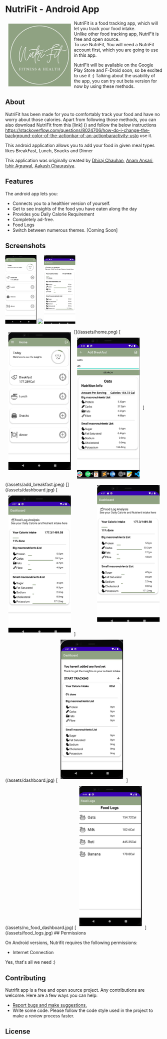 # NutriFit - Android App
<!-- This app helps track food intake and helps to figure out your diet.
 -->
<img src ="app/src/main/ic_launcher-playstore.png" align="left"
width="200" hspace="10" vspace="10">

NutriFit is a food tracking app, which will let you track your food intake.  
Unlike other food tracking app, NutriFit is free and open source.  
To use NutriFit, You will need a NutriFit account first, which you are going to use in this app.

NutriFit will be available on the Google Play Store and F-Droid soon, so be excited to use it :)
Talking about the usability of the app, you can try out beta version for now by using these methods.
  
## About

NutriFit has been made for you to comfortably track your food and have no worry about those calories.
Apart from following those methods, you can also download NutriFit from this [link] () and follow the below instructions https://stackoverflow.com/questions/8024706/how-do-i-change-the-background-color-of-the-actionbar-of-an-actionbaractivity-usto use it.

This android application allows you to add your food in given meal types likes BreakFast, Lunch, Snacks and Dinner

This application was originally created by [Dhiraj Chauhan](https://github.com/cdhiraj40), [Anam Ansari](https://github.com/anamansari062), [Ishir Agrawal](https://github.com/ishir21), [Aakash Chaurasiya](https://github.com/akki2021).

## Features

The android app lets you:
- Connects you to a healthier version of yourself.
- Get to see insights of the food you have eaten along the day
- Provides you Daily Calorie Requirement
- Completely ad-free.
- Food Logs 
- Switch between numerous themes. [Coming Soon]

## Screenshots
<p float="left">
  <img src="/assets/home.jpg" width="100" />
  <img src="/assets/add_breakfast.jpg" width="100" /> 
  <img src="/assets/dashboard.jpg" width="100" />
</p>
[<img src="/assets/home.jpg" align="left"
width="200"
    hspace="10" vspace="10">](/assets/home.png)
[<img src="/assets/add_breakfast.jpeg" align="center"
width="200"
    hspace="10" vspace="10">](/assets/add_breakfast.jpeg)  
[<img src="/assets/dashboard.jpg" align="right"
width="200"
    hspace="10" vspace="10">](/assets/dashboard.jpg)
[<img src="/assets/dashboard.jpg" 
width="200"
    hspace="10" vspace="10">](/assets/dashboard.jpg) 
[<img src="/assets/no_food_dashboard.jpg" 
width="200"
    hspace="10" vspace="10">](/assets/no_food_dashboard.jpg)
[<img src="/assets/food_logs.jpg" 
width="200"
    hspace="10" vspace="10">](/assets/food_logs.jpg) 
## Permissions

On Android versions, Nutrifit requires the following permissions:
- Internet Connection

Yes, that's all we need :)

## Contributing

Nutrifit app is a free and open source project. Any contributions are welcome. Here are a few ways you can help:
 * [Report bugs and make suggestions.](https://github.com/anamansari062/NutritionApp/issues)
 * Write some code. Please follow the code style used in the project to make a review process faster.

## License
